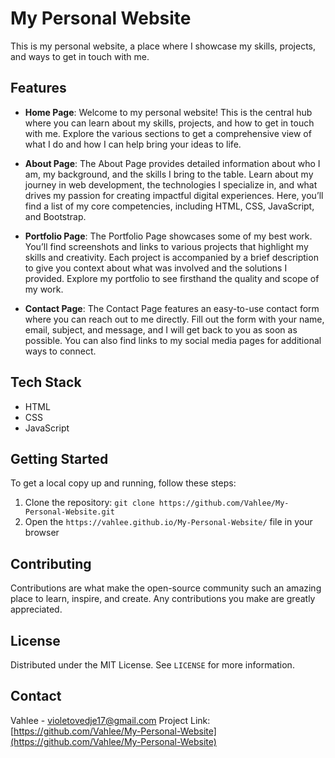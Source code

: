 # My Personal Website

This is my personal website, a place where I showcase my skills, projects, and ways to get in touch with me.

## Features

- **Home Page**: Welcome to my personal website! This is the central hub where you can learn about my skills, projects, and how to get in touch with me. Explore the various sections to get a comprehensive view of what I do and how I can help bring your ideas to life.

- **About Page**:  The About Page provides detailed information about who I am, my background, and the skills I bring to the table. Learn about my journey in web development, the technologies I specialize in, and what drives my passion for creating impactful digital experiences. Here, you’ll find a list of my core competencies, including HTML, CSS, JavaScript, and Bootstrap.

- **Portfolio Page**: The Portfolio Page showcases some of my best work. You’ll find screenshots and links to various projects that highlight my skills and creativity. Each project is accompanied by a brief description to give you context about what was involved and the solutions I provided. Explore my portfolio to see firsthand the quality and scope of my work.

- **Contact Page**:  The Contact Page features an easy-to-use contact form where you can reach out to me directly. Fill out the form with your name, email, subject, and message, and I will get back to you as soon as possible. You can also find links to my social media pages for additional ways to connect.

## Tech Stack

- HTML
- CSS
- JavaScript

## Getting Started

To get a local copy up and running, follow these steps:

1. Clone the repository: `git clone https://github.com/Vahlee/My-Personal-Website.git`
2. Open the `https://vahlee.github.io/My-Personal-Website/` file in your browser

## Contributing

Contributions are what make the open-source community such an amazing place to learn, inspire, and create. Any contributions you make are greatly appreciated.

## License

Distributed under the MIT License. See `LICENSE` for more information.

## Contact

Vahlee - violetovedje17@gmail.com
Project Link: [https://github.com/Vahlee/My-Personal-Website](https://github.com/Vahlee/My-Personal-Website)  
